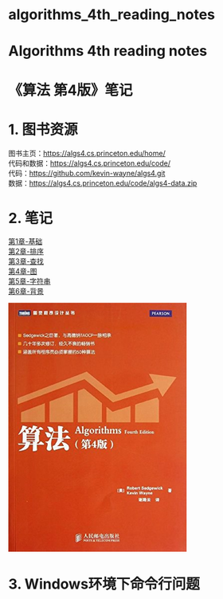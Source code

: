 # algorithms_4th_reading_notes
# Algorithms 4th reading notes 
# 《算法 第4版》笔记
# 1. 图书资源
图书主页：<https://algs4.cs.princeton.edu/home/>  
代码和数据：<https://algs4.cs.princeton.edu/code/>  
代码：<https://github.com/kevin-wayne/algs4.git>  
数据：<https://algs4.cs.princeton.edu/code/algs4-data.zip>

# 2. 笔记
[第1章-基础](./notes/第1章-基础.md)  
[第2章-排序](./notes/第2章-排序.md)  
[第3章-查找](./notes/第3章-查找.md)  
[第4章-图](./notes/第4章-图.md)  
[第5章-字符串](./notes/第5章-字符串.md)  
[第6章-背景](./notes/第6章-背景.md)  

![alt 算法 第4版](./images/《算法第4版》封面.jpg "《算法 第4版》")  

# 3. Windows环境下命令行问题
